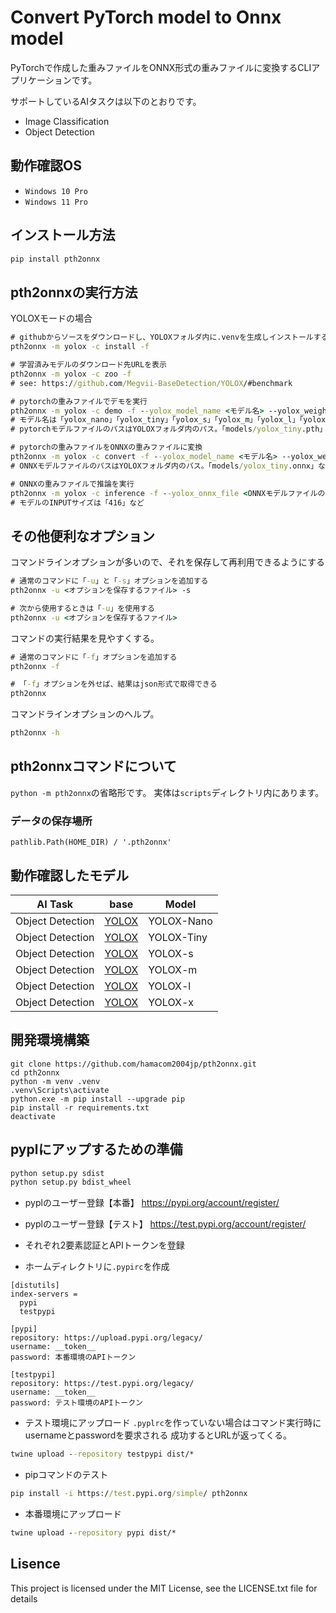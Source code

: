 # Convert PyTorch model to Onnx model

PyTorchで作成した重みファイルをONNX形式の重みファイルに変換するCLIアプリケーションです。

サポートしているAIタスクは以下のとおりです。
- Image Classification
- Object Detection

## 動作確認OS
- `Windows 10 Pro`
- `Windows 11 Pro`

## インストール方法

``` cmd or bash
pip install pth2onnx
```

## pth2onnxの実行方法
YOLOXモードの場合
``` cmd or bash
# githubからソースをダウンロードし、YOLOXフォルダ内に.venvを生成しインストールする
pth2onnx -m yolox -c install -f

# 学習済みモデルのダウンロード先URLを表示
pth2onnx -m yolox -c zoo -f
# see: https://github.com/Megvii-BaseDetection/YOLOX/#benchmark

# pytorchの重みファイルでデモを実行
pth2onnx -m yolox -c demo -f --yolox_model_name <モデル名> --yolox_weight_file <pytorchモデルファイルのパス> --yolox_output_preview
# モデル名は「yolox_nano」「yolox_tiny」「yolox_s」「yolox_m」「yolox_l」「yolox_x」など
# pytorchモデルファイルのパスはYOLOXフォルダ内のパス。「models/yolox_tiny.pth」など

# pytorchの重みファイルをONNXの重みファイルに変換
pth2onnx -m yolox -c convert -f --yolox_model_name <モデル名> --yolox_weight_file <pytorchモデルファイルのパス> --yolox_onnx_file <ONNXモデルファイルのパス>
# ONNXモデルファイルのパスはYOLOXフォルダ内のパス。「models/yolox_tiny.onnx」など

# ONNXの重みファイルで推論を実行
pth2onnx -m yolox -c inference -f --yolox_onnx_file <ONNXモデルファイルのパス> --yolox_model_img_size <モデルのINPUTサイズ> --yolox_output_preview
# モデルのINPUTサイズは「416」など

```

## その他便利なオプション
コマンドラインオプションが多いので、それを保存して再利用できるようにする
``` cmd or bash
# 通常のコマンドに「-u」と「-s」オプションを追加する
pth2onnx -u <オプションを保存するファイル> -s

# 次から使用するときは「-u」を使用する
pth2onnx -u <オプションを保存するファイル>
```

コマンドの実行結果を見やすくする。
``` cmd or bash
# 通常のコマンドに「-f」オプションを追加する
pth2onnx -f

# 「-f」オプションを外せば、結果はjson形式で取得できる
pth2onnx 
```

コマンドラインオプションのヘルプ。
``` cmd or bash
pth2onnx -h
```

## pth2onnxコマンドについて
```python -m pth2onnx```の省略形です。
実体は```scripts```ディレクトリ内にあります。

### データの保存場所
```
pathlib.Path(HOME_DIR) / '.pth2onnx'
```

## 動作確認したモデル
|AI Task|base|Model|
|------|------|------|
|Object Detection|[YOLOX](https://github.com/Megvii-BaseDetection/YOLOX/#benchmark)|YOLOX-Nano|
|Object Detection|[YOLOX](https://github.com/Megvii-BaseDetection/YOLOX/#benchmark)|YOLOX-Tiny|
|Object Detection|[YOLOX](https://github.com/Megvii-BaseDetection/YOLOX/#benchmark)|YOLOX-s|
|Object Detection|[YOLOX](https://github.com/Megvii-BaseDetection/YOLOX/#benchmark)|YOLOX-m|
|Object Detection|[YOLOX](https://github.com/Megvii-BaseDetection/YOLOX/#benchmark)|YOLOX-l|
|Object Detection|[YOLOX](https://github.com/Megvii-BaseDetection/YOLOX/#benchmark)|YOLOX-x|


## 開発環境構築
```
git clone https://github.com/hamacom2004jp/pth2onnx.git
cd pth2onnx
python -m venv .venv
.venv\Scripts\activate
python.exe -m pip install --upgrade pip
pip install -r requirements.txt
deactivate
```

## pyplにアップするための準備

``` cmd or bash
python setup.py sdist
python setup.py bdist_wheel
```

- pyplのユーザー登録【本番】
  https://pypi.org/account/register/

- pyplのユーザー登録【テスト】
  https://test.pypi.org/account/register/

- それぞれ2要素認証とAPIトークンを登録

- ホームディレクトリに```.pypirc```を作成
``` .pypirc
[distutils]
index-servers =
  pypi
  testpypi

[pypi]
repository: https://upload.pypi.org/legacy/
username: __token__
password: 本番環境のAPIトークン

[testpypi]
repository: https://test.pypi.org/legacy/
username: __token__
password: テスト環境のAPIトークン
```

- テスト環境にアップロード
  ```.pyplrc```を作っていない場合はコマンド実行時にusernameとpasswordを要求される
  成功するとURLが返ってくる。
``` cmd or bash
twine upload --repository testpypi dist/*
```
- pipコマンドのテスト
``` cmd or bash
pip install -i https://test.pypi.org/simple/ pth2onnx
```

- 本番環境にアップロード
``` cmd or bash
twine upload --repository pypi dist/*
```

## Lisence

This project is licensed under the MIT License, see the LICENSE.txt file for details
